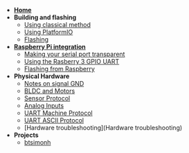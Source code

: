 * **[Home](Home)**
* **Building and flashing**
  * [Using classical method](Building-and-flashing)
  * [Using PlatformIO](PlatformIO-building)
  * [Flashing](Flashing-from-windows-or-linux-with-Open-OCD)
* **[Raspberry Pi integration](Raspberry-Pi-integration)**
  * [Making your serial port transparent](Making-your-serial-port-transparent)
  * [Using the Rasberry 3 GPIO UART](Using-Raspberry-Pi-3-GPIO-UART)
  * [Flashing from Raspberry](Flashing-from-Raspberry)
* **Physical Hardware**
  * [Notes on signal GND](Physical-Hardware-notes)
  * [BLDC and Motors](Notes-on-BLDC-Drive-and-Hoverboard-motors)
  * [Sensor Protocol](Sensor-protocol)
  * [Analog Inputs](ADC-Configurations)
  * [UART Machine Protocol](https://github.com/bipropellant/bipropellant-protocol/wiki/Protocol-Defn)
  * [UART ASCII Protocol](https://github.com/bipropellant/bipropellant-protocol/wiki/ASCII-protocol)
  * [Hardware troubleshooting](Hardware troubleshooting)
* **Projects**
  * [btsimonh](btsimonh)